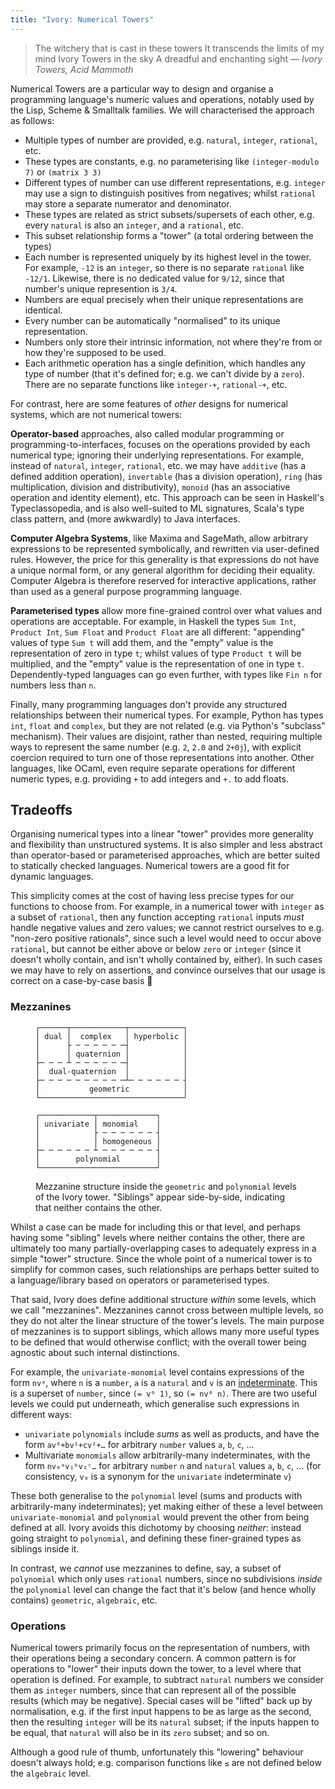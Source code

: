 ```yaml
---
title: "Ivory: Numerical Towers"
---
```


> The witchery that is cast in these towers
> It transcends the limits of my mind
> Ivory Towers in the sky
> A dreadful and enchanting sight
— <cite>Ivory Towers, Acid Mammoth</cite>

Numerical Towers are a particular way to design and organise a programming
language's numeric values and operations, notably used by the Lisp, Scheme &
Smalltalk families. We will characterised the approach as follows:

 - Multiple types of number are provided, e.g. `natural`, `integer`, `rational`,
   etc.
 - These types are constants, e.g. no parameterising like `(integer-modulo 7)`
   or `(matrix 3 3)`
 - Different types of number can use different representations, e.g. `integer`
   may use a sign to distinguish positives from negatives; whilst `rational` may
   store a separate numerator and denominator.
 - These types are related as strict subsets/supersets of each other, e.g. every
   `natural` is also an `integer`, and a `rational`, etc.
 - This subset relationship forms a "tower" (a total ordering between the types)
 - Each number is represented uniquely by its highest level in the tower. For
   example, `-12` is an `integer`, so there is no separate `rational` like
   `-12/1`. Likewise, there is no dedicated value for `9/12`, since that
   number's unique represention is `3/4`.
 - Numbers are equal precisely when their unique representations are identical.
 - Every number can be automatically "normalised" to its unique representation.
 - Numbers only store their intrinsic information, not where they're from or how
   they're supposed to be used.
 - Each arithmetic operation has a single definition, which handles any type of
   number (that it's defined for; e.g. we can't divide by a `zero`). There are
   no separate functions like `integer-+`, `rational-+`, etc.

For contrast, here are some features of *other* designs for numerical systems,
which are not numerical towers:

**Operator-based** approaches, also called modular programming or
programming-to-interfaces, focuses on the operations provided by each numerical
type; ignoring their underlying representations. For example, instead of
`natural`, `integer`, `rational`, etc. we may have `additive` (has a defined
addition operation), `invertable` (has a division operation), `ring` (has
multiplication, division and distributivity), `monoid` (has an associative
operation and identity element), etc. This approach can be seen in Haskell's
Typeclassopedia, and is also well-suited to ML signatures, Scala's type class
pattern, and (more awkwardly) to Java interfaces.

**Computer Algebra Systems**, like Maxima and SageMath, allow arbitrary
expressions to be represented symbolically, and rewritten via user-defined
rules. However, the price for this generality is that expressions do not have a
unique normal form, or any general algorithm for deciding their
equality. Computer Algebra is therefore reserved for interactive applications,
rather than used as a general purpose programming language.

**Parameterised types** allow more fine-grained control over what values and
operations are acceptable. For example, in Haskell the types `Sum Int`, `Product
Int`, `Sum Float` and `Product Float` are all different: "appending" values of
type `Sum t` will add them, and the "empty" value is the representation of zero
in type `t`; whilst values of type `Product t` will be multiplied, and the
"empty" value is the representation of one in type `t`. Dependently-typed
languages can go even further, with types like `Fin n` for numbers less than
`n`.

Finally, many programming languages don't provide any structured relationships
between their numerical types. For example, Python has types `int`, `float` and
`complex`, but they are not related (e.g. via Python's "subclass" mechanism).
Their values are disjoint, rather than nested, requiring multiple ways to
represent the same number (e.g. `2`, `2.0` and `2+0j`), with explicit coercion
required to turn one of those representations into another. Other languages,
like OCaml, even require separate operations for different numeric types, e.g.
providing `+` to add integers and `+.` to add floats.

## Tradeoffs ###

Organising numerical types into a linear "tower" provides more generality and
flexibility than unstructured systems. It is also simpler and less abstract than
operator-based or parameterised approaches, which are better suited to
statically checked languages. Numerical towers are a good fit for dynamic
languages.

This simplicity comes at the cost of having less precise types for our functions
to choose from. For example, in a numerical tower with `integer` as a subset of
`rational`, then any function accepting `rational` inputs *must* handle negative
values and zero values; we cannot restrict ourselves to e.g. "non-zero positive
rationals", since such a level would need to occur above `rational`, but cannot
be either above or below `zero` or `integer` (since it doesn't wholly contain,
and isn't wholly contained by, either). In such cases we may have to rely on
assertions, and convince ourselves that our usage is correct on a case-by-case
basis 🤞

### Mezzanines ###

<figure>

```
┌──────┬────────────┬────────────┐
│ dual │  complex   │ hyperbolic │
│      ├ ─ ─ ─ ─ ─ ─┤            │
│      │ quaternion │            │
├─ ─ ─ ┴ ─ ─ ─ ─ ─ ─┤            │
│  dual-quaternion  │            │
├─ ─ ─ ─ ─ ─ ─ ─ ─ ─┴─ ─ ─ ─ ─ ─ ┤
│           geometric            │
└────────────────────────────────┘
```

```
┌────────────┬─────────────┐
│ univariate │ monomial    │
│            ├ ─ ─ ─ ─ ─ ─ ┤
│            │ homogeneous │
├─ ─ ─ ─ ─ ─ ┴ ─ ─ ─ ─ ─ ─ ┤
│        polynomial        │
└──────────────────────────┘
```

 <figcaption>

Mezzanine structure inside the `geometric` and `polynomial` levels of the
Ivory tower. "Siblings" appear side-by-side, indicating that neither contains
the other.

 </figcaption>
</figure>

Whilst a case can be made for including this or that level, and perhaps having
some "sibling" levels where neither contains the other, there are ultimately too
many partially-overlapping cases to adequately express in a simple "tower"
structure. Since the whole point of a numerical tower is to simplify for common
cases, such relationships are perhaps better suited to a language/library based
on operators or parameterised types.

That said, Ivory does define additional structure *within* some levels, which we
call "mezzanines". Mezzanines cannot cross between multiple levels, so they do
not alter the linear structure of the tower's levels. The main purpose of
mezzanines is to support siblings, which allows many more useful types to be
defined that would otherwise conflict; with the overall tower being agnostic
about such internal distinctions.

For example, the `univariate-monomial` level contains expressions of the form
`nvᵃ`, where `n` is a `number`, `a` is a `natural` and `v` is an
[indeterminate](https://en.wikipedia.org/wiki/Indeterminate_%28%29). This is a
superset of `number`, since `(= v⁰ 1)`, so `(= nv⁰ n)`. There are two useful
levels we could put underneath, which generalise such expressions in different
ways:

 - `univariate` `polynomials` include *sums* as well as products, and have the
   form `av⁰+bv¹+cv²+…` for arbitrary `number` values `a`, `b`, `c`, …
 - Multivariate `monomials` allow arbitrarily-many indeterminates, with the form
   `nv₀ᵃv₁ᵇv₂ᶜ…` for arbitrary `number` `n` and `natural` values `a`, `b`, `c`,
   … (for consistency, `v₀` is a synonym for the `univariate` indeterminate `v`)

These both generalise to the `polynomial` level (sums and products with
arbitrarily-many indeterminates); yet making either of these a level between
`univariate-monomial` and `polynomial` would prevent the other from being
defined at all. Ivory avoids this dichotomy by choosing *neither*: instead going
straight to `polynomial`, and defining these finer-grained types as siblings
inside it.

In contrast, we *cannot* use mezzanines to define, say, a subset of `polynomial`
which only uses `rational` numbers, since no subdivisions *inside* the
`polynomial` level can change the fact that it's below (and hence wholly
contains) `geometric`, `algebraic`, etc.

### Operations ###

Numerical towers primarily focus on the representation of numbers, with their
operations being a secondary concern. A common pattern is for operations to
"lower" their inputs down the tower, to a level where that operation is defined.
For example, to subtract `natural` numbers we consider them as `integer`
numbers, since that can represent all of the possible results (which may be
negative). Special cases will be "lifted" back up by normalisation, e.g. if the
first input happens to be as large as the second, then the resulting `integer`
will be its `natural` subset; if the inputs happen to be equal, that `natural`
will also be in its `zero` subset; and so on.

Although a good rule of thumb, unfortunately this "lowering" behaviour doesn't
always hold; e.g. comparison functions like `≤` are not defined below the
`algebraic` level.
